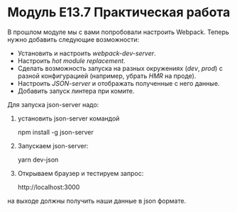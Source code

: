 # Модуль E13.7 Практическая работа

В прошлом модуле мы с вами попробовали настроить Webpack. Теперь нужно добавить следующие возможности:

- Установить и настроить _webpack-dev-server_.
- Настроить _hot module replacement_.
- Сделать возможность запуска на разных окружениях (_dev_, _prod_) c разной конфигурацией (например, убрать _HMR_ на проде).
- Настроить _JSON-server_ и отображать полученные с него данные.
- Добавить запуск линтера при комите.

Для запуска json-server надо:

1. установить json-server командой

   npm install -g json-server

2. Запускаем json-server:

   yarn dev-json

3. Открываем браузер и тестируем запрос:

   http://localhost:3000

на выходе должны получить наши данные в json формате.
